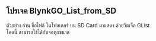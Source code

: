 ## โปรเจค BlynkGO_List_from_SD
ตัวอย่าง อ่าน ชื่อไฟล์ ในโฟลเดอร์ บน SD Card มาแสดง ด้วยวิตเจ็ต GList  
โคดนี้ สามารถใช้ได้กับจอทุกขนาด


